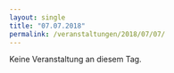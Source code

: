 ```yaml
---
layout: single
title: "07.07.2018"
permalink: /veranstaltungen/2018/07/07/
---
```


Keine Veranstaltung an diesem Tag.
